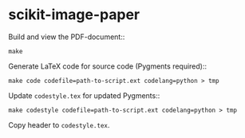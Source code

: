 scikit-image-paper
==================

Build and view the PDF-document::

    make

Generate LaTeX code for source code (Pygments required)::

    make code codefile=path-to-script.ext codelang=python > tmp

Update ``codestyle.tex`` for updated Pygments::

    make codestyle codefile=path-to-script.ext codelang=python > tmp

Copy header to ``codestyle.tex``.
